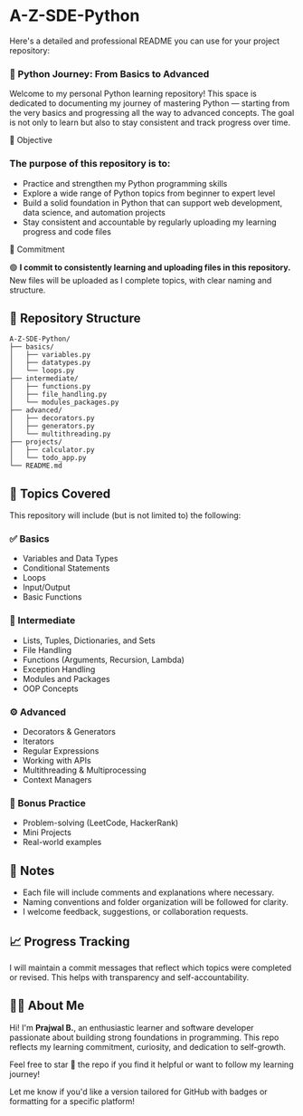 # A-Z-SDE-Python
Here's a detailed and professional README you can use for your project repository:

### 📘 Python Journey: From Basics to Advanced

Welcome to my personal Python learning repository! This space is dedicated to documenting my journey of mastering Python — starting from the very basics and progressing all the way to advanced concepts. The goal is not only to learn but also to stay consistent and track progress over time.

🚀 Objective

### The purpose of this repository is to:

* Practice and strengthen my Python programming skills
* Explore a wide range of Python topics from beginner to expert level
* Build a solid foundation in Python that can support web development, data science, and automation projects
* Stay consistent and accountable by regularly uploading my learning progress and code files

📅 Commitment

🟢 **I commit to consistently learning and uploading files in this repository.**
New files will be uploaded as I complete topics, with clear naming and structure.

## 📂 Repository Structure

```
A-Z-SDE-Python/
├── basics/
│   ├── variables.py
│   ├── datatypes.py
│   └── loops.py
├── intermediate/
│   ├── functions.py
│   ├── file_handling.py
│   └── modules_packages.py
├── advanced/
│   ├── decorators.py
│   ├── generators.py
│   └── multithreading.py
├── projects/
│   ├── calculator.py
│   └── todo_app.py
└── README.md
```


## 🧠 Topics Covered

This repository will include (but is not limited to) the following:

### ✅ Basics

* Variables and Data Types
* Conditional Statements
* Loops
* Input/Output
* Basic Functions

### 🔄 Intermediate

* Lists, Tuples, Dictionaries, and Sets
* File Handling
* Functions (Arguments, Recursion, Lambda)
* Exception Handling
* Modules and Packages
* OOP Concepts

### ⚙️ Advanced

* Decorators & Generators
* Iterators
* Regular Expressions
* Working with APIs
* Multithreading & Multiprocessing
* Context Managers

### 🧪 Bonus Practice

* Problem-solving (LeetCode, HackerRank)
* Mini Projects
* Real-world examples

## 📌 Notes

* Each file will include comments and explanations where necessary.
* Naming conventions and folder organization will be followed for clarity.
* I welcome feedback, suggestions, or collaboration requests.

## 📈 Progress Tracking

I will maintain a commit messages that reflect which topics were completed or revised. This helps with transparency and self-accountability.

## 🧑‍💻 About Me

Hi! I'm **Prajwal B.**, an enthusiastic learner and software developer passionate about building strong foundations in programming. This repo reflects my learning commitment, curiosity, and dedication to self-growth.

Feel free to star 🌟 the repo if you find it helpful or want to follow my learning journey!

Let me know if you'd like a version tailored for GitHub with badges or formatting for a specific platform!
